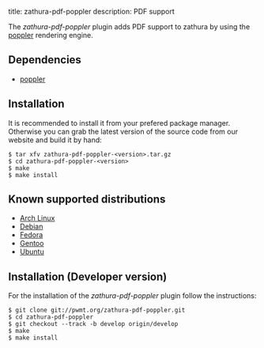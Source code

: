 title: zathura-pdf-poppler
description: PDF support


The *zathura-pdf-poppler* plugin adds PDF support to zathura by using the
[poppler](http://poppler.freedesktop.org) rendering engine.

## Dependencies
* [poppler](http://poppler.freedesktop.org/)

## Installation
It is recommended to install it from your prefered package manager. Otherwise
you can grab the latest version of the source code from our website and build it
by hand:

    $ tar xfv zathura-pdf-poppler-<version>.tar.gz
    $ cd zathura-pdf-poppler-<version>
    $ make
    $ make install

## Known supported distributions
* [Arch Linux](https://www.archlinux.org/packages/community/x86_64/zathura-pdf-poppler/)
* [Debian](http://packages.debian.org/en/sid/zathura)
* [Fedora](https://admin.fedoraproject.org/pkgdb/acls/name/zathura-pdf-poppler)
* [Gentoo](http://packages.gentoo.org/package/app-text/zathura-pdf-poppler)
* [Ubuntu](https://launchpad.net/ubuntu/saucy/+package/zathura)

## Installation (Developer version)
For the installation of the *zathura-pdf-poppler* plugin follow the
instructions:

    $ git clone git://pwmt.org/zathura-pdf-poppler.git
    $ cd zathura-pdf-poppler
    $ git checkout --track -b develop origin/develop
    $ make
    $ make install
